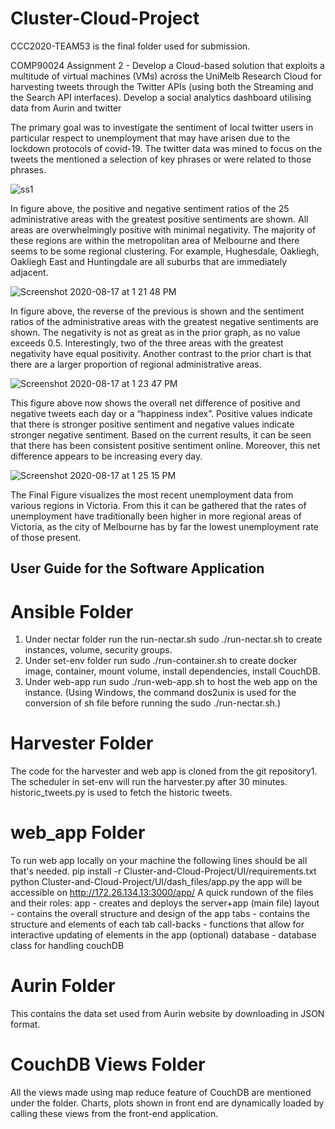 # Cluster-Cloud-Project
CCC2020-TEAM53 is the final folder used for submission.

COMP90024 Assignment 2 - Develop a Cloud-based solution that exploits a multitude of virtual machines (VMs) across the UniMelb Research Cloud for harvesting tweets through the Twitter APIs (using both the Streaming and the Search API interfaces). Develop a social analytics dashboard utilising data from Aurin and twitter

The primary goal was to investigate the sentiment of local twitter users in particular respect to unemployment that may have arisen due to the lockdown protocols of covid-19. The twitter data was mined to focus on the tweets the mentioned a selection of key phrases or were related to those phrases.

![ss1](https://user-images.githubusercontent.com/40225761/90354353-6b644c80-e08c-11ea-90f0-cd9e880af89c.png)

In figure above, the positive and negative sentiment ratios of the 25 administrative areas with the greatest positive sentiments are shown. All areas are overwhelmingly positive with minimal negativity. The majority of these regions are within the metropolitan area of Melbourne and there seems to be some regional clustering. For example, Hughesdale, Oakliegh, Oakliegh East and Huntingdale are all suburbs that are immediately adjacent.

![Screenshot 2020-08-17 at 1 21 48 PM](https://user-images.githubusercontent.com/40225761/90354468-b8e0b980-e08c-11ea-9483-4a7b8bd709c3.png)

In figure above, the reverse of the previous is shown and the sentiment ratios of the administrative areas with the greatest negative sentiments are shown. The negativity is not as great as in the prior graph, as no value exceeds 0.5. Interestingly, two of the three areas with the greatest negativity have equal positivity. Another contrast to the prior chart is that there are a larger proportion of regional administrative areas.

![Screenshot 2020-08-17 at 1 23 47 PM](https://user-images.githubusercontent.com/40225761/90354526-eded0c00-e08c-11ea-969e-0ba49a42484e.png)

This figure above now shows the overall net difference of positive and negative tweets each day or a “happiness index”. Positive values indicate that there is stronger positive sentiment and negative values indicate stronger negative sentiment. Based on the current results, it can be seen that there has been consistent positive sentiment online. Moreover, this net difference appears to be increasing every day.

![Screenshot 2020-08-17 at 1 25 15 PM](https://user-images.githubusercontent.com/40225761/90354615-28ef3f80-e08d-11ea-993d-b237e97f4cfc.png)

The Final Figure visualizes the most recent unemployment data from various regions in Victoria. From this it can be gathered that the rates of unemployment have traditionally been higher in more regional areas of Victoria, as the city of Melbourne has by far the lowest unemployment rate of those present.

## User Guide for the Software Application
# Ansible Folder
1. Under nectar folder run the run-nectar.sh sudo ./run-nectar.sh to create instances, volume, security groups.
2. Under set-env folder run sudo ./run-container.sh to create docker image, container, mount volume, install dependencies, install CouchDB.
3. Under web-app run sudo ./run-web-app.sh to host the web app on the instance.
(Using Windows, the command dos2unix is used for the conversion of sh file before running the sudo ./run-nectar.sh.)

# Harvester Folder
The code for the harvester and web app is cloned from the git repository1. The scheduler in set-env will run the harvester.py after 30 minutes. historic_tweets.py is used to fetch the historic tweets.

# web_app Folder
To run web app locally on your machine the following lines should be all that's needed.
pip install -r Cluster-and-Cloud-Project/UI/requirements.txt
python Cluster-and-Cloud-Project/UI/dash_files/app.py
the app will be accessible on http://172.26.134.13:3000/app/
A quick rundown of the files and their roles:
app - creates and deploys the server+app (main file)
layout - contains the overall structure and design of the app
tabs - contains the structure and elements of each tab
call-backs - functions that allow for interactive updating of elements in the app (optional)
database - database class for handling couchDB

# Aurin Folder
This contains the data set used from Aurin website by downloading in JSON format.

# CouchDB Views Folder
All the views made using map reduce feature of CouchDB are mentioned under the folder. Charts, plots shown in front end are dynamically loaded by calling these views from the front-end application.





